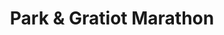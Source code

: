 ---
title: "Park & Gratiot Marathon"
url: /mount-clemens/park-und-gratiot-marathon/
shop: Lebensmittel
---